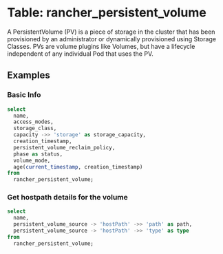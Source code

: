 # Table: rancher_persistent_volume

A PersistentVolume (PV) is a piece of storage in the cluster that has been provisioned by an administrator or dynamically provisioned using Storage Classes. PVs are volume plugins like Volumes, but have a lifecycle independent of any individual Pod that uses the PV.

## Examples

### Basic Info

```sql
select
  name,
  access_modes,
  storage_class,
  capacity ->> 'storage' as storage_capacity,
  creation_timestamp,
  persistent_volume_reclaim_policy,
  phase as status,
  volume_mode,
  age(current_timestamp, creation_timestamp)
from
  rancher_persistent_volume;
```

### Get hostpath details for the volume

```sql
select
  name,
  persistent_volume_source -> 'hostPath' ->> 'path' as path,
  persistent_volume_source -> 'hostPath' ->> 'type' as type
from
  rancher_persistent_volume;
```
